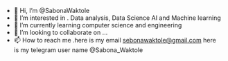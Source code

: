 - 👋 Hi, I’m @SabonaWaktole
- 👀 I’m interested in . Data analysis, Data Science AI and Machine learning
- 🌱 I’m currently learning  computer science and engineering
- 💞️ I’m looking to collaborate on ...
- 📫 How to reach me .here is my email sebonawaktole@gmail.com here is my telegram user name @Sabona_Waktole

<!---
SabonaWaktole/SabonaWaktole is a ✨ special ✨ repository because its `README.md` (this file) appears on your GitHub profile.
You can click the Preview link to take a look at your changes.
--->
